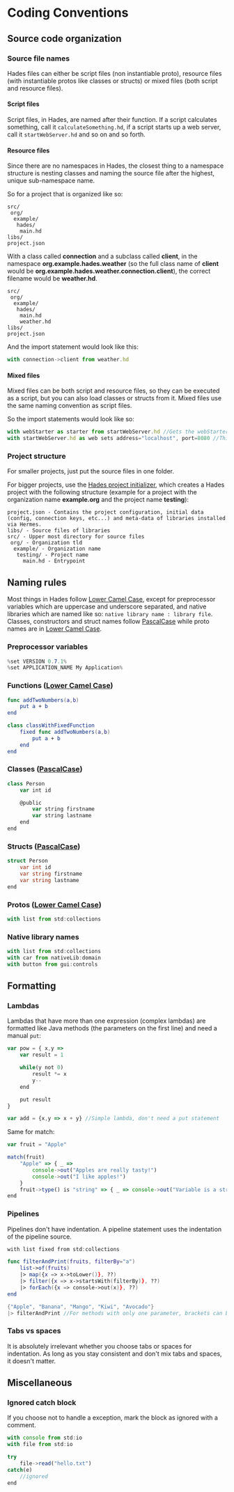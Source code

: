 # Coding Conventions

## Source code organization

### Source file names

Hades files can either be script files \(non instantiable proto\), resource files \(with instantiable protos like classes or structs\) or mixed files \(both script and resource files\).

#### Script files

Script files, in Hades, are named after their function. If a script calculates something, call it `calculateSomething.hd`, if a script starts up a web server, call it `startWebServer.hd` and so on and so forth.

#### Resource files

Since there are no namespaces in Hades, the closest thing to a namespace structure is nesting classes and naming the source file after the highest, unique sub-namespace name.

So for a project that is organized like so:

```text
src/
 org/
  example/
   hades/
    main.hd
libs/
project.json
```

With a class called **connection** and a subclass called **client**, in the namespace **org.example.hades.weather** \(so the full class name of **client** would be **org.example.hades.weather.connection.client**\), the correct filename would be **weather.hd**.

```text
src/
 org/
  example/
   hades/
    main.hd
    weather.hd
libs/
project.json
```

And the import statement would look like this:

```javascript
with connection->client from weather.hd
```

#### Mixed files

Mixed files can be both script and resource files, so they can be executed as a script, but you can also load classes or structs from it. Mixed files use the same naming convention as script files.

So the import statements would look like so:

```javascript
with webStarter as starter from startWebServer.hd //Gets the webStarter class proto from startWebServer.hd
with startWebServer.hd as web sets address="localhost", port=8080 //This would just execute the script
```

### Project structure

For smaller projects, just put the source files in one folder.

For bigger projects, use the [Hades project initializer](../other/tools.md#hades-project-initializer), which creates a Hades project with the following structure \(example for a project with the organization name **example.org** and the project name **testing**\):

```text
project.json - Contains the project configuration, initial data (config, connection keys, etc...) and meta-data of libraries installed via Hermes.
libs/ - Source files of libraries
src/ - Upper most directory for source files
 org/ - Organization tld
  example/ - Organization name
   testing/ - Project name
     main.hd - Entrypoint
```

## Naming rules

Most things in Hades follow [Lower Camel Case](http://wiki.c2.com/?LowerCamelCase), except for preprocessor variables which are uppercase and underscore separated, and native libraries which are named like so: `native library name : library file`. Classes, constructors and struct names follow [PascalCase](https://wiki.c2.com/?PascalCase) while proto names are in [Lower Camel Case](http://wiki.c2.com/?LowerCamelCase).

### Preprocessor variables

```csharp
%set VERSION 0.7.1%
%set APPLICATION_NAME My Application%
```

### Functions \([Lower Camel Case](http://wiki.c2.com/?LowerCamelCase)\)

```swift
func addTwoNumbers(a,b)
    put a + b
end

class classWithFixedFunction
    fixed func addTwoNumbers(a,b)
        put a + b
    end
end
```

### Classes \([PascalCase](https://wiki.c2.com/?PascalCase)\)

```swift
class Person
    var int id

    @public
        var string firstname
        var string lastname
    end
end
```

### Structs \([PascalCase](https://wiki.c2.com/?PascalCase)\)

```csharp
struct Person
    var int id
    var string firstname
    var string lastname
end
```

### Protos \([Lower Camel Case](http://wiki.c2.com/?LowerCamelCase)\)

```javascript
with list from std:collections
```

### Native library names

```javascript
with list from std:collections
with car from nativeLib:domain
with button from gui:controls
```

## Formatting

### Lambdas

Lambdas that have more than one expression \(complex lambdas\) are formatted like Java methods \(the parameters on the first line\) and need a manual `put`:

```javascript
var pow = { x,y => 
    var result = 1

    while(y not 0)
        result *= x
        y--
    end

    put result
}

var add = {x,y => x + y} //Simple lambda, don't need a put statement
```

Same for match:

```javascript
var fruit = "Apple"

match(fruit)
    "Apple" => { _ =>
        console->out("Apples are really tasty!")
        console->out("I like apples!")
    }
    fruit->type() is "string" => { _ => console->out("Variable is a string")} //Simple lambda
end
```

### Pipelines

Pipelines don't have indentation. A pipeline statement uses the indentation of the pipeline source.

```swift
with list fixed from std:collections

func filterAndPrint(fruits, filterBy="a")
    list->of(fruits)
    |> map({x => x->toLower()}, ??)
    |> filter({x => x->startsWith(filterBy)}, ??)
    |> forEach({x => console->out(x)}, ??)
end

{"Apple", "Banana", "Mango", "Kiwi", "Avocado"}
|> filterAndPrint //For methods with only one parameter, brackets can be omitted; results in filterAndPrint({"Apple", "Banana", "Mango", "Kiwi", "Avocado"})
```

### Tabs vs spaces

It is absolutely irrelevant whether you choose tabs or spaces for indentation. As long as you stay consistent and don't mix tabs and spaces, it doesn't matter.

## Miscellaneous

### Ignored catch block

If you choose not to handle a exception, mark the block as ignored with a comment.

```javascript
with console from std:io
with file from std:io

try
    file->read("hello.txt")
catch(e)
    //ignored
end
```

